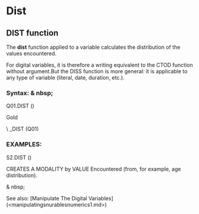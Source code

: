 # Dist

## DIST function

The **dist** function applied to a variable calculates the distribution of the values ​​encountered.

For digital variables, it is therefore a writing equivalent to the CTOD function without argument.But the DISS function is more general: it is applicable to any type of variable (literal, date, duration, etc.).

### Syntax: & nbsp;

Q01.DIST ()

Gold

\ _DIST (Q01)

### EXAMPLES:

S2.DIST ()

CREATES A MODALITY by VALUE Encountered (from, for example, age distribution).

& nbsp;

See also: [Manipulate The Digital Variables] (<manipulatingsnurablesnumerics1.md>)